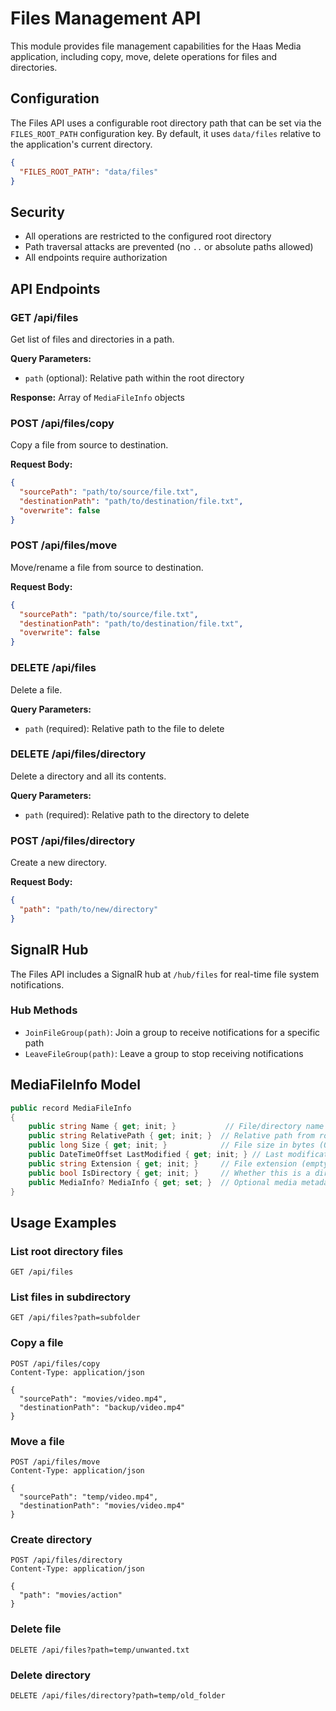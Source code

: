 # Files Management API

This module provides file management capabilities for the Haas Media application, including copy, move, delete operations for files and directories.

## Configuration

The Files API uses a configurable root directory path that can be set via the `FILES_ROOT_PATH` configuration key. By default, it uses `data/files` relative to the application's current directory.

```json
{
  "FILES_ROOT_PATH": "data/files"
}
```

## Security

- All operations are restricted to the configured root directory
- Path traversal attacks are prevented (no `..` or absolute paths allowed)
- All endpoints require authorization

## API Endpoints

### GET /api/files
Get list of files and directories in a path.

**Query Parameters:**
- `path` (optional): Relative path within the root directory

**Response:** Array of `MediaFileInfo` objects

### POST /api/files/copy
Copy a file from source to destination.

**Request Body:**
```json
{
  "sourcePath": "path/to/source/file.txt",
  "destinationPath": "path/to/destination/file.txt",
  "overwrite": false
}
```

### POST /api/files/move
Move/rename a file from source to destination.

**Request Body:**
```json
{
  "sourcePath": "path/to/source/file.txt",
  "destinationPath": "path/to/destination/file.txt",
  "overwrite": false
}
```

### DELETE /api/files
Delete a file.

**Query Parameters:**
- `path` (required): Relative path to the file to delete

### DELETE /api/files/directory
Delete a directory and all its contents.

**Query Parameters:**
- `path` (required): Relative path to the directory to delete

### POST /api/files/directory
Create a new directory.

**Request Body:**
```json
{
  "path": "path/to/new/directory"
}
```

## SignalR Hub

The Files API includes a SignalR hub at `/hub/files` for real-time file system notifications.

### Hub Methods

- `JoinFileGroup(path)`: Join a group to receive notifications for a specific path
- `LeaveFileGroup(path)`: Leave a group to stop receiving notifications

## MediaFileInfo Model

```csharp
public record MediaFileInfo
{
    public string Name { get; init; }           // File/directory name
    public string RelativePath { get; init; }  // Relative path from root
    public long Size { get; init; }            // File size in bytes (0 for directories)
    public DateTimeOffset LastModified { get; init; } // Last modification time
    public string Extension { get; init; }     // File extension (empty for directories)
    public bool IsDirectory { get; init; }     // Whether this is a directory
    public MediaInfo? MediaInfo { get; set; }  // Optional media metadata for media files
}
```

## Usage Examples

### List root directory files
```http
GET /api/files
```

### List files in subdirectory
```http
GET /api/files?path=subfolder
```

### Copy a file
```http
POST /api/files/copy
Content-Type: application/json

{
  "sourcePath": "movies/video.mp4",
  "destinationPath": "backup/video.mp4"
}
```

### Move a file
```http
POST /api/files/move
Content-Type: application/json

{
  "sourcePath": "temp/video.mp4",
  "destinationPath": "movies/video.mp4"
}
```

### Create directory
```http
POST /api/files/directory
Content-Type: application/json

{
  "path": "movies/action"
}
```

### Delete file
```http
DELETE /api/files?path=temp/unwanted.txt
```

### Delete directory
```http
DELETE /api/files/directory?path=temp/old_folder
```
